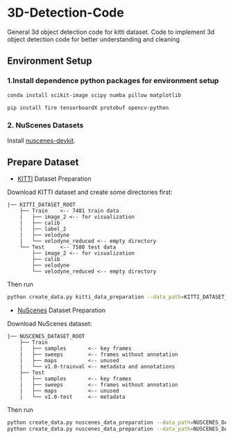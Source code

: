 # 3D-Detection-Code
General 3d object detection code for kitti dataset. Code to implement 3d object detection code for better understanding and cleaning


## Environment Setup

### 1.Install dependence python packages for environment setup

```bash
conda install scikit-image scipy numba pillow matplotlib
```
```bash
pip install fire tensorboardX protobuf opencv-python
```

### 2. NuScenes Datasets
Install [nuscenes-devkit](https://github.com/nutonomy/nuscenes-devkit).



## Prepare Dataset


* [KITTI](http://www.cvlibs.net/datasets/kitti/eval_object.php?obj_benchmark=3d) Dataset Preparation

Download KITTI dataset and create some directories first:

```plain
|── KITTI_DATASET_ROOT
    ├── Train    <-- 7481 train data
    |   ├── image_2 <-- for visualization
    |   ├── calib
    |   ├── label_2
    |   ├── velodyne
    |   └── velodyne_reduced <-- empty directory
    └── Test     <-- 7580 test data
        ├── image_2 <-- for visualization
        ├── calib
        ├── velodyne
        └── velodyne_reduced <-- empty directory
```

Then run
```bash
python create_data.py kitti_data_preparation --data_path=KITTI_DATASET_ROOT
```

* [NuScenes](https://www.nuscenes.org) Dataset Preparation

Download NuScenes dataset:
```plain
|── NUSCENES_DATASET_ROOT
    ├── Train
    |   ├── samples       <-- key frames
    |   ├── sweeps        <-- frames without annotation
    |   ├── maps          <-- unused
    |   └── v1.0-trainval <-- metadata and annotations
    ├── Test
    |   ├── samples       <-- key frames
    |   ├── sweeps        <-- frames without annotation
    |   ├── maps          <-- unused
    |   └── v1.0-test     <-- metadata
```

Then run
```bash
python create_data.py nuscenes_data_preparation --data_path=NUSCENES_DATASET_ROOT --mode Train --version="v1.0-trainval" --max_sweeps=9
python create_data.py nuscenes_data_preparation --data_path=NUSCENES_DATASET_ROOT --mode Test --version="v1.0-test" --max_sweeps=9
```
